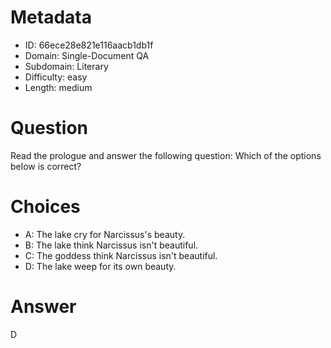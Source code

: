 # Metadata

- ID: 66ece28e821e116aacb1db1f
- Domain: Single-Document QA
- Subdomain: Literary
- Difficulty: easy
- Length: medium

# Question

Read the prologue  and answer the following question: Which of the options below is correct?

# Choices

- A: The lake cry for Narcissus's beauty.
- B: The lake think Narcissus isn't beautiful.
- C: The goddess think Narcissus isn't beautiful.
- D: The lake weep for its own beauty.

# Answer

D

